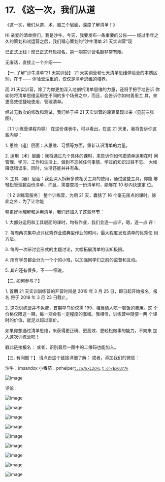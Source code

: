 # 17\. 《这一次，我们从道

《这一次，我们从道、术、器三个层面，深度了解清单！》

Hi 亲爱的清单控们，我是沙牛。今天，我要发布一条重要的公告—— 经过半年之久的策划和试运营之后，我们精心策划的“沙牛清单 21 天实训营”现

已正式上线！现已正式开启报名，第一期实训营名额非常有限。

无废话，直接上一个介绍——

【一. 了解“沙牛清单”21 天实训营】 21 天实训营和七天清单思维体验营的本质区别，在于—— 体验营注重的，仅仅是清单思维的培养。

而 21 天实训营，除了为你更加深入地剖析清单思维的力量，还将手把手地告诉 你如何将清单思维运用在不同的多个场景之中，而且，会告诉你如何善用工 具，来更高效便捷地使用、管理清单。

经过无数次的修改和测试，我们终于把 21 天实训营的课表呈现出来（见前三张 图）。

〖1.1 训练营课程内容〗 在这份课表中，可以看出，在这 21 天里，我将告诉你这些内容：

1\. 思维（道）层面：从思维、习惯等方面，重新认识清单的力量。

2\. 运用（术）层面：我将通过几个具体的课时，来告诉你如何把清单运用在时 间管理、学习、工作和生活上，做到不忘掉任何事情、学过的知识过目不忘、 大幅降低错误率，同时，生活还能井井有条。

3\. 工具（器）层面：我会深入拆解多款相关工具的使用，通过这些工具，你能 够轻松管理数百份清单，而且，需要查找一份清单时，能够在 10 秒内快速定 位。

〖1.2 训练营服务〗 整个训练营，为期 21 天，囊括了 16 个毫无尿点的课时。除此之外，为了让你能

够更好地理解和运用清单，我们还加入了这些环节：

1\. 大部分运用和工具层面的课时，均有作业，我们会逐一点评，嗯，逐一点 评！

2\. 每周两次集中点评优秀作业或典型作业的时间，最大程度发现清单的优秀使 用方法。

3\. 每周一次研讨会形式的主题讨论，大幅拓展清单的认知极限。

4\. 所有学员都会分为一个个的小班，以加强同学们之前的监督和互动。

5\. 其它还有很多，不一一细说。

【二. 如何参与？】

1\. 首期 21 天实训训练营的开营时间是 2019 年 3 月 25 日，即日起开始报名，报名 将于 2019 年 3 月 23 日截止。

2\. 这次训练营并不免费，首期早鸟价仅需 199，相当请人吃一顿饭的费用。这 个价格仅限这一期，每一期会有一定程度的涨幅。我相信，训练营中随便一两 个课时的价值，就足以超过票价。

如果你想通过清单思维，来获得更正确、更高效、更轻松做事的能力，不妨来 加入这次训练营吧！

戳此链接报名： 或者，识别最后一图中的二维码也能加入。

【三. 有问题？】 请点击这个链接详细了解： 或者，添加我们的微信：

沙牛：imsandox 小番茄：pnhelper[`t.cn/Exi3cFL`](http://t.cn/Exi3cFL) [`t.cn/Ex6U77k`](http://t.cn/Ex6U77k)

![image](img/Image_029.png)

评论：

![image](img/Image_030.png)

![image](img/Image_031.png)

![image](img/Image_032.png)

![image](img/Image_033.png)

![image](img/Image_034.png)

![image](img/Image_035.png)

![image](img/Image_036.png)

![image](img/Image_037.png)

![image](img/Image_038.png)